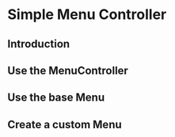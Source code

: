 # Simple Menu Controller

## Introduction

## Use the MenuController

## Use the base Menu

## Create a custom Menu
